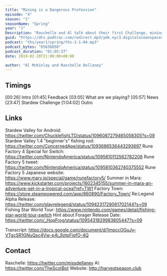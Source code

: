 ```yaml
---
title: "Mining is a Dangerous Profession"
episode: "4"
season: "1"
seasonName: "Spring"
year: "1"
Description: "Raschelle and Al talk about their first Challenge, mining in Stardew."
guid: "https://dts.podtrac.com/redirect.mp3/ymk.nyc3.digitaloceanspaces.com/ths-1-1-4.mp3"
podcast: "ths/year1/spring/ths-1-1-04.mp3"
podcast_bytes: "65636050"
podcast_duration: "01:05:37"
date: 2019-02-20T21:00:00+00:00

author: "Al McKinlay and Raschelle Dellaney"
---
```


## Timings

[00:26] Intro
[01:45] Feedback
[03:05] What are we playing?
[05:57] News
[23:47] Stardew Challenge
[1:04:02] Outro

## Links

Stardew Valley for Android: https://twitter.com/ChucklefishLTD/status/1096087279465058305?s=09
Stardew Valley 1.4 "beginner's" fishing rod: https://twitter.com/ConcernedApe/status/1093686536443293697
Rune Factory 4 Special for Switch: https://twitter.com/NintendoAmerica/status/1095810112562782208
Rune Factory 5 tweet: https://twitter.com/NintendoAmerica/status/1095810362740375552
Rune Factory 5 Japanese website: https://www.marv.jp/special/game/runefactory5/
Summer in Mara: https://www.kickstarter.com/projects/1602345155/summer-in-mara-an-adventure-set-in-a-tropical-ocea?ref=TW1
Factory Town: https://store.steampowered.com/app/860890/Factory_Town/
Re:Legend Alpha Release: https://twitter.com/playrelegend/status/1094231728061702144?s=09
Fishing Star World Tour: https://www.nintendo.com/games/detail/fishing-star-world-tour-switch
Hint about Forager Release Date: https://twitter.com/_HopFrog/status/1095431829983805447?s=09

Transcript: https://docs.google.com/document/d/1mpccOGuJy-VTgcSR1GNuQsc4Vw-p4j_9ztpFiqfO-4Q

## Contact

Raschelle: https://twitter.com/missdellaney
Al: https://twitter.com/TheScotBot
Website: http://harvestseason.club
